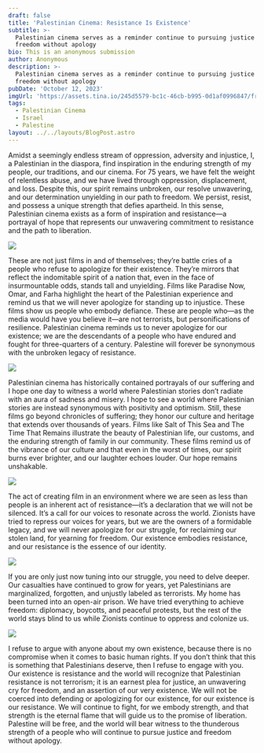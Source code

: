 ```yaml
---
draft: false
title: 'Palestinian Cinema: Resistance Is Existence'
subtitle: >-
  Palestinian cinema serves as a reminder continue to pursuing justice and
  freedom without apology
bio: This is an anonymous submission
author: Anonymous
description: >-
  Palestinian cinema serves as a reminder continue to pursuing justice and
  freedom without apology
pubDate: 'October 12, 2023'
imgUrl: 'https://assets.tina.io/245d5579-bc1c-46cb-b995-0d1af0996847/freep2.jpeg'
tags:
  - Palestinian Cinema
  - Israel
  - Palestine
layout: ../../layouts/BlogPost.astro
---
```


Amidst a seemingly endless stream of oppression, adversity and injustice, I, a Palestinian in the diaspora, find inspiration in the enduring strength of my people, our traditions, and our cinema. For 75 years, we have felt the weight of relentless abuse, and we have lived through oppression, displacement, and loss. Despite this, our spirit remains unbroken, our resolve unwavering, and our determination unyielding in our path to freedom. We persist, resist, and possess a unique strength that defies apartheid. In this sense, Palestinian cinema exists as a form of inspiration and resistance—a portrayal of hope that represents our unwavering commitment to resistance and the path to liberation.

![](/omarmovie.jpeg)

These are not just films in and of themselves; they’re battle cries of a people who refuse to apologize for their existence. They’re mirrors that reflect the indomitable spirit of a nation that, even in the face of insurmountable odds, stands tall and unyielding. Films like Paradise Now, Omar, and Farha highlight the heart of the Palestinian experience and remind us that we will never apologize for standing up to injustice. These films show us people who embody defiance. These are people who—as the media would have you believe it—are not terrorists, but personifications of resilience. Palestinian cinema reminds us to never apologize for our existence; we are the descendants of a people who have endured and fought for three-quarters of a century. Palestine will forever be synonymous with the unbroken legacy of resistance. 

![](/farhamovie.jpeg)

Palestinian cinema has historically contained portrayals of our suffering and I hope one day to witness a world where Palestinian stories don’t radiate with an aura of sadness and misery. I hope to see a world where Palestinian stories are instead synonymous with positivity and optimism. Still, these films go beyond chronicles of suffering; they honor our culture and heritage that extends over thousands of years. Films like Salt of This Sea and The Time That Remains illustrate the beauty of Palestinian life, our customs, and the enduring strength of family in our community. These films remind us of the vibrance of our culture and that even in the worst of times, our spirit burns ever brighter, and our laughter echoes louder. Our hope remains unshakable.

![](/saltofthesea.jpeg)

The act of creating film in an environment where we are seen as less than people is an inherent act of resistance—it’s a declaration that we will not be silenced. It’s a call for our voices to resonate across the world. Zionists have tried to repress our voices for years, but we are the owners of a formidable legacy, and we will never apologize for our struggle, for reclaiming our stolen land, for yearning for freedom. Our existence embodies resistance, and our resistance is the essence of our identity.

![](</palestinian cinema.webp>)

If you are only just now tuning into our struggle, you need to delve deeper. Our casualties have continued to grow for years, yet Palestinians are marginalized, forgotten, and unjustly labeled as terrorists. My home has been turned into an open-air prison. We have tried everything to achieve freedom: diplomacy, boycotts, and peaceful protests, but the rest of the world stays blind to us while Zionists continue to oppress and colonize us. 

![](/freeP.avif)

I refuse to argue with anyone about my own existence, because there is no compromise when it comes to basic human rights. If you don’t think that this is something that Palestinians deserve, then I refuse to engage with you. Our existence is resistance and the world will recognize that Palestinian resistance is not terrorism; it is an earnest plea for justice, an unwavering cry for freedom, and an assertion of our very existence. We will not be coerced into defending or apologizing for our existence, for our existence is our resistance. We will continue to fight, for we embody strength, and that strength is the eternal flame that will guide us to the promise of liberation. Palestine will be free, and the world will bear witness to the thunderous strength of a people who will continue to pursue justice and freedom without apology.
